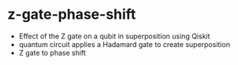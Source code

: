 # z-gate-phase-shift
- Effect of the Z gate on a qubit in superposition using Qiskit
- quantum circuit applies a Hadamard gate to create superposition
- Z gate to phase shift
